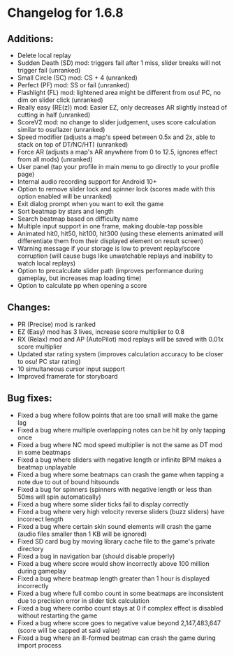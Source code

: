 Changelog for 1.6.8
===================
## Additions:

- Delete local replay
- Sudden Death (SD) mod: triggers fail after 1 miss, slider breaks will not trigger fail (unranked)
- Small Circle (SC) mod: CS + 4 (unranked)
- Perfect (PF) mod: SS or fail (unranked)
- Flashlight (FL) mod: lightened area might be different from osu! PC, no dim on slider click (unranked)
- Really easy (RE(z)) mod: Easier EZ, only decreases AR slightly instead of cutting in half (unranked)
- ScoreV2 mod: no change to slider judgement, uses score calculation similar to osu!lazer (unranked)
- Speed modifier (adjusts a map's speed between 0.5x and 2x, able to stack on top of DT/NC/HT) (unranked)
- Force AR (adjusts a map's AR anywhere from 0 to 12.5, ignores effect from all mods) (unranked)
- User panel (tap your profile in main menu to go directly to your profile page)
- Internal audio recording support for Android 10+
- Option to remove slider lock and spinner lock (scores made with this option enabled will be unranked)
- Exit dialog prompt when you want to exit the game
- Sort beatmap by stars and length
- Search beatmap based on difficulty name
- Multiple input support in one frame, making double-tap possible
- Animated hit0, hit50, hit100, hit300 (using these elements animated will differentiate them from their displayed element on result screen)
- Warning message if your storage is low to prevent replay/score corruption (will cause bugs like unwatchable replays and inability to watch local replays)
- Option to precalculate slider path (improves performance during gameplay, but increases map loading time)
- Option to calculate pp when opening a score

## Changes:

  - PR (Precise) mod is ranked
  - EZ (Easy) mod has 3 lives, increase score multiplier to 0.8
  - RX (Relax) mod and AP (AutoPilot) mod replays will be saved with 0.01x score multiplier
  - Updated star rating system (improves calculation accuracy to be closer to osu! PC star rating)
  - 10 simultaneous cursor input support
  - Improved framerate for storyboard

## Bug fixes:

- Fixed a bug where follow points that are too small will make the game lag
- Fixed a bug where multiple overlapping notes can be hit by only tapping once
- Fixed a bug where NC mod speed multiplier is not the same as DT mod in some beatmaps
- Fixed a bug where sliders with negative length or infinite BPM makes a beatmap unplayable
- Fixed a bug where some beatmaps can crash the game when tapping a note due to out of bound hitsounds
- Fixed a bug for spinners (spinners with negative length or less than 50ms will spin automatically)
- Fixed a bug where some slider ticks fail to display correctly
- Fixed a bug where very high velocity reverse sliders (buzz sliders) have incorrect length
- Fixed a bug where certain skin sound elements will crash the game (audio files smaller than 1 KB will be ignored)
- Fixed SD card bug by moving library cache file to the game's private directory
- Fixed a bug in navigation bar (should disable properly)
- Fixed a bug where score would show incorrectly above 100 million during gameplay
- Fixed a bug where beatmap length greater than 1 hour is displayed incorrectly
- Fixed a bug where full combo count in some beatmaps are inconsistent due to precision error in slider tick calculation
- Fixed a bug where combo count stays at 0 if complex effect is disabled without restarting the game
- Fixed a bug where score goes to negative value beyond 2,147,483,647 (score will be capped at said value)
- Fixed a bug where an ill-formed beatmap can crash the game during import process


